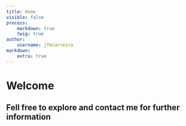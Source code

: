 ```yaml
---
title: Home
visible: false
process:
    markdown: true
    twig: true
author:
    username: jfmcarreira
markdown:
    extra: true
---
```


# Welcome
## Fell free to explore and contact me for further information



